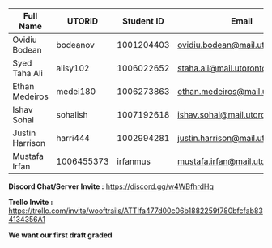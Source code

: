 | Full Name | UTORID | Student ID | Email | Best Way to Contact | Discord Username|
|-----------|--------|------------|-------|---------------------|------------------|
|Ovidiu Bodean|bodeanov|1001204403|ovidiu.bodean@mail.utoronto.ca|9054628186|ovi#1878|
|Syed Taha Ali|alisy102|1006022652 |staha.ali@mail.utoronto.ca|6479160298|Tahali#4103|
|Ethan Medeiros|medei180|1006273863|ethan.medeiros@mail.utoronto.ca|6476770493|K00lAid#7705|
|Ishav Sohal|sohalish|1007192618|ishav.sohal@mail.utoronto.ca|6477872609|Ishav Sohal#9043|
|Justin Harrison|harri444|1002994281|justin.harrison@mail.utoronto.ca|6139812840|Potato Diet#8800|
|Mustafa Irfan|1006455373|irfanmus |mustafa.irfan@mail.utoronto.ca |6476760012|Moose1#1467|

**Discord Chat/Server Invite :** https://discord.gg/w4WBfhrdHq

**Trello Invite :** https://trello.com/invite/wooftrails/ATTIfa477d00c06b1882259f780bfcfab834134356A1

**We want our first draft graded**